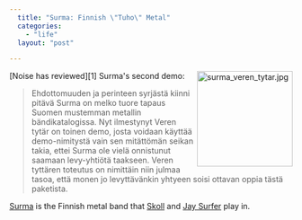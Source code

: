 ```yaml
---
  title: "Surma: Finnish \"Tuho\" Metal"
  categories: 
    - "life"
  layout: "post"

---
```

<img src="http://bergie.iki.fi/midcom-serveattachmentguid-410c0da0a5ad6f291f746bad74862b14/surma_veren_tytar.jpg" border="0" height="170" width="170" alt="surma_veren_tytar.jpg" align="right" />
[Noise has reviewed][1] Surma's second demo:

> Ehdottomuuden ja perinteen syrj&auml;st&auml; kiinni pit&auml;v&auml; Surma on melko tuore tapaus Suomen mustemman metallin b&auml;ndikatalogissa. Nyt ilmestynyt Veren tyt&auml;r on toinen demo, josta voidaan k&auml;ytt&auml;&auml; demo-nimityst&auml; vain sen mit&auml;tt&ouml;m&auml;n seikan takia, ettei Surma ole viel&auml; onnistunut saamaan levy-yhti&ouml;t&auml; taakseen. Veren tytt&auml;ren toteutus on nimitt&auml;in niin julmaa tasoa, ett&auml; monen jo levytt&auml;v&auml;nkin yhtyeen soisi ottavan oppia t&auml;st&auml; paketista.

[Surma][2] is the Finnish metal band that [Skoll][3] and [Jay Surfer][4] play in.

[1]: http://www.noise.fi/levyarvostelut/index.php?id=4995
[2]: http://www.surma.fi/
[3]: http://www.routamc.org/gallery/european-2002/1028045615--skoll-in-a-mountain-village
[4]: http://www.suicidesurfers.org/about/profiles/jay.html
